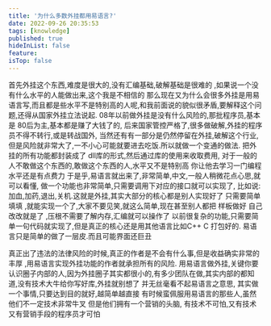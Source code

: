 ```yaml
---
title: '为什么多数外挂都用易语言?'
date: 2022-09-26 20:35:53
tags: [knowledge]
published: true
hideInList: false
feature: 
isTop: false
---
```

首先外挂这个东西,难度是很大的,没有汇编基础,破解基础是很难的 ,如果说一个没有什么水平的人能做出来,这个我是不相信的
那么现在又为什么会很多外挂是用易语言写,而且都是些水平不是特别高的人呢,和我前面说的貌似很矛盾,要解释这个问题,还得从国家外挂立法说起.
08年以前做外挂是没有什么风险的,那批程序员,基本是 80后为主,基本都是赚了大钱了的,
后来国家管控严格了,很多做破解,外挂的程序员不得不转行,或是转战国外,
当然还有有一部分是仍然停留在外挂,破解这个行业,但是风险就非常大了,一不小心可能就要进去吃饭.所以就做一个变通的做法.
把外挂的所有功能都封装成了 dll库的形式,然后通过库的使用来收取费用,
对于一般的人不敢做这个东西的,敢做这个东西的人,水平又不是特别高
你让他去学习一门编程水平还是有点费力
于是乎,易语言就出来了,非常简单,中文,一般人稍微花点心思,就可以看懂,
做一个功能也非常简单,只需要调用下对应的接口就可以实现了,
比如说: 加血,加药,退出,关机.这就是外挂,其实大部分的核心都是别人实现好了
只需要简单填填 ,就能实现一个了,大家不要见笑,就这么简单,现在甚至别人都把
样板做好 自己改改就是了 ,压根不需要了解内存,汇编就可以操作了
以前很复杂的功能,只需要简单一句代码就实现了,但是真正的核心还是用其他语言比如C++ C 打包好的.
易语言只是简单的做了一层皮.而且可能界面还巨丑


真正出了违法的法律风险的时候,真正的作者是不会有什么事,但是收益确实非常的丰厚 ,用易语言实现外挂功能的作者就承担所有的风险.
用易语言做外挂,关键你要认识圈子内部的人,因为外挂圈子其实都很小的,有多少团队在做,其实内部的都知道,没有技术大牛给你写好库,外挂就别想了
并无丝毫看不起易语言之意思, 其实做一个事情,只要达到目的就好,越简单越直接
有时候蛮佩服用易语言的那些人,虽然他们不一定技术非常牛叉
但是他们拥有一个营销的头脑,
有技术不可怕,又有技术 又有营销手段的程序员才可怕